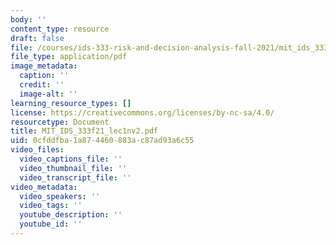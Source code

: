 ```yaml
---
body: ''
content_type: resource
draft: false
file: /courses/ids-333-risk-and-decision-analysis-fall-2021/mit_ids_333f21_lec1nv2.pdf
file_type: application/pdf
image_metadata:
  caption: ''
  credit: ''
  image-alt: ''
learning_resource_types: []
license: https://creativecommons.org/licenses/by-nc-sa/4.0/
resourcetype: Document
title: MIT_IDS_333f21_lec1nv2.pdf
uid: 0cfddfba-1a87-4460-883a-c87ad93a6c55
video_files:
  video_captions_file: ''
  video_thumbnail_file: ''
  video_transcript_file: ''
video_metadata:
  video_speakers: ''
  video_tags: ''
  youtube_description: ''
  youtube_id: ''
---
```

